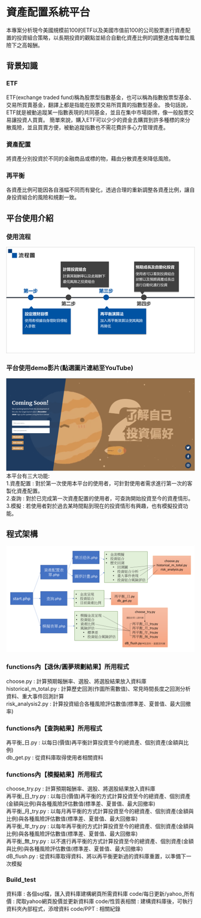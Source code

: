 # 資產配置系統平台
本專案分析現今美國規模前100的ETF以及美國市值前100的公司股票進行資產配置的投資組合策略，以長期投資的觀點並結合自動化資產比例的調整達成每單位風險下之高報酬。

## 背景知識
### ETF
ETF(exchange traded fund)稱為股票型指數基金，也可以稱為指數股票型基金、交易所買賣基金，翻譯上都是指能在股票交易所買賣的指數型基金。
換句話說，ETF就是被動追蹤某一指數表現的共同基金，並且在集中市場掛牌，像一般股票交易讓投資人買賣。
簡單來說，購入ETF可以少少的資金去購買到許多種標的來分散風險，並且買賣方便，被動追蹤指數也不需花費許多心力管理資產。

### 資產配置
將資產分別投資於不同的金融商品或標的物，藉由分散資產來降低風險。

### 再平衡
各資產比例可能因各自漲幅不同而有變化，透過合理的重新調整各資產比例，讓自身投資組合的風險和規劃一致。

## 平台使用介紹
### 使用流程
![image](https://github.com/alia0801/asset-alloation-v2/blob/master/img/%E5%B9%B3%E5%8F%B0%E6%B5%81%E7%A8%8B.png)

### 平台使用demo影片(點選圖片連結至YouTube) 
[![image](https://github.com/alia0801/asset-alloation-v2/blob/master/img/webpage.png)](https://youtu.be/xLpLOp0RFhE)
本平台有三大功能:  
1.資產配置 : 對於第一次使用本平台的使用者，可針對使用者需求進行第一次的客製化資產配置。  
2.查詢 : 對於已完成第一次資產配置的使用者，可查詢開始投資至今的資產情形。  
3.模擬 : 若使用者對於過去某時間點到現在的投資情形有興趣，也有模擬投資功能。 

## 程式架構
![image](https://github.com/alia0801/asset-alloation-v2/blob/master/img/%E8%B3%87%E7%94%A2%E9%85%8D%E7%BD%AE%E7%A8%8B%E5%BC%8F%E6%9E%B6%E6%A7%8B.png)

### functions內【退休/圓夢規劃結果】所用程式  
choose.py : 計算預期報酬率、選股、將選股結果放入資料庫  
historical_m_total.py : 計算歷史回測(作圖所需數值)、常見時間長度之回測分析資料、重大事件回測計算  
risk_analysis2.py : 計算投資組合各種風險評估數值(標準差、夏普值、最大回撤率)  

### functions內【查詢結果】所用程式
再平衡_日.py : 以每日(價值)再平衡計算投資至今的總資產、個別資產(金額與比例)  
db_get.py : 從資料庫取得使用者相關資料  

### functions內【模擬結果】所用程式
choose_try.py : 計算預期報酬率、選股、將選股結果放入資料庫  
再平衡_日_try.py : 以每日(價值)再平衡的方式計算投資至今的總資產、個別資產(金額與比例)與各種風險評估數值(標準差、夏普值、最大回撤率)  
再平衡_月_try.py : 以每月再平衡的方式計算投資至今的總資產、個別資產(金額與比例)與各種風險評估數值(標準差、夏普值、最大回撤率)  
再平衡_年_try.py : 以每年再平衡的方式計算投資至今的總資產、個別資產(金額與比例)與各種風險評估數值(標準差、夏普值、最大回撤率)  
再平衡_無_try.py : 以不進行再平衡的方式計算投資至今的總資產、個別資產(金額與比例)與各種風險評估數值(標準差、夏普值、最大回撤率)  
dB_flush.py : 從資料庫取得資料、將以再平衡更新過的資料庫重置，以準備下一次模擬  

### Build_test
資料庫 : 各個sql檔，匯入資料庫建構網頁所需資料庫
code/每日更新/yahoo_所有價 : 爬取yahoo網頁股價並更新資料庫
code/性質表相關 : 建構資料庫後，可執行資料夾內部程式，添增資料
code/PPT : 相關紀錄